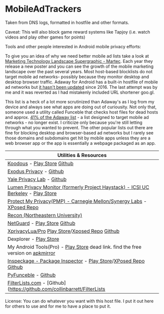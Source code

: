# MobileAdTrackers
Taken from DNS logs, formatted in hostfile and other formats.

Caveat: This will also block game reward systems like Tapjoy (i.e. watch videos and play other games for points)

Tools and other people interested in Android mobile privacy efforts:

To give you an idea of why we need better mobile ad lists take a look at [Marketing Technology Landscape Supergraphic - Martec](https://chiefmartec.com/2018/04/marketing-technology-landscape-supergraphic-2018/).  Each year they release a new poster and you can see the growth of the mobile marketing landscape over the past several years.  Most host-based blocklists do not target mobile ad networks- possibly because they monitor desktop and desktop browser traffic.  Adaway for Android has a built-in hostfile of mobile ad networks but [it hasn't been updated](https://github.com/AdAway/adaway.github.io/commits/master/hosts.txt) since 2016.  The last attempt was by me and it was reverted as I had mistakenly included URL shortener goo.gl.

This list is a heck of a lot more scrutinized than Adaway's as I log from my device and always see what apps are doing out of curiousity.  Not only that, someone used a utility called Funceble that checks host files for dead hosts and approx. [41% of the Adaway list](https://github.com/AdAway/adaway.github.io/pull/8) - a list designed to target mobile ad networks - no longer exist.  I criticize only because you're still letting through what you wanted to prevent.  The other popular lists out there are fine for blocking desktop and browser-based ad networks but I rarely see those domains and subdomains get hit by mobile apps unless they are a web browser app or the app is essentially a webpage packaged as an app.


|Utilities & Resources|
|---|
|[Koodous](https://koodous.com/apks) - [Play Store](https://play.google.com/store/apps/details?id=com.koodous.android) [Github](https://github.com/Koodous)|
|[Exodus Privacy](https://exodus-privacy.eu.org/) - [Github](https://github.com/Exodus-Privacy)|
|[Yale Privacy Lab](https://privacylab.yale.edu) - [Github](https://github.com/YalePrivacyLab)|
|[Lumen Privacy Monitor (formerly Project Haystack) - ICSI UC Berkeley](https://www.haystack.mobi/) - [Play Store](https://play.google.com/store/apps/details?id=edu.berkeley.icsi.haystack)|
|[Protect My Privacy(PMP) - Carnegie Mellon/Synergy Labs](http://www.android.protectmyprivacy.org) - [XPosed Repo](http://repo.xposed.info/module/org.synergylabs.pmpandroid)|
|[Recon (Northeastern University)](https://recon.meddle.mobi)|
|[NetGuard](https://www.netguard.me/) - [Play Store](https://play.google.com/store/apps/details?id=eu.faircode.netguard) [Github](https://github.com/M66B/NetGuard)|
|[XprivacyLua/Pro](https://lua.xprivacy.eu/)  [Play Store](https://play.google.com/store/apps/details?id=eu.faircode.xlua.pro)/[Xposed Repo](http://repo.xposed.info/module/eu.faircode.xlua) [Github](https://github.com/M66B/XPrivacyLua)|
|Dexplorer - [Play Store](https://play.google.com/store/apps/details?id=com.dexplorer)|
|My Android Tools(Pro) - [Play Store](https://play.google.com/store/apps/details?id=cn.wq.myandroidtoolspro) dead link. find the free version on [apkmirror](https://www.apkmirror.com/apk/wangqi/my-android-tools/)|
|[Inspeckage - Package Inspector](http://ac-pm.github.io/Inspeckage/) - [Play Store](https://play.google.com/store/apps/details?id=mobi.acpm.inspeckage)/[XPosed Repo](http://repo.xposed.info/module/mobi.acpm.inspeckage) [Github](https://github.com/ac-pm/Inspeckage)|
|[PyFunceble](https://funilrys.github.io/PyFunceble/) - [Github](https://github.com/funilrys/PyFunceble)|
|[FilterLists.com](https://filterlists.com) - [Github](https://github.com/collinbarrett/FilterLists|)

License: You can do whatever you want with this host file.  I put it out here for others to use and for me to have a place to put it.

